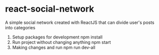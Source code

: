 # react-social-network
A simple social network created with ReactJS that can divide user's posts into categories

1. Setup packages for development
    npm install
2. Run project without changing anything
    npm start
3. Making changes and run
    npm run dev-all
